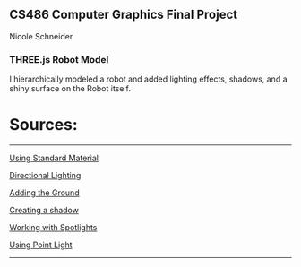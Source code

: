 ## CS486 Computer Graphics Final Project

Nicole Schneider

### THREE.js Robot Model

I hierarchically modeled a robot and added lighting effects, shadows, and a shiny surface on the Robot itself.

# Sources:

***

[Using Standard Material](https://medium.com/@soffritti.pierfrancesco/glossy-spheres-in-three-js-bfd2785d4857)

[Directional Lighting](https://stackoverflow.com/questions/15478093/realistic-lighting-sunlight-with-three-js)

[Adding the Ground](https://stackoverflow.com/questions/29916886/three-js-add-plane-to-the-scene)

[Creating a shadow](https://threejs.org/docs/#api/en/lights/shadows/LightShadow)

[Working with Spotlights](https://css-tricks.com/creating-photorealistic-3d-graphics-web/)

[Using Point Light](http://jsfiddle.net/gero3/2tcPH/7/)

***

